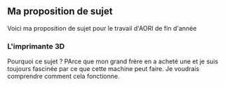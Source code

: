 ## Ma proposition de sujet

Voici ma proposition de sujet pour le travail d'AORI de fin d'année

### L'imprimante 3D

Pourquoi ce sujet ? PArce que mon grand frère en a acheté une et je suis toujours fascinée par ce que cette machine peut faire. Je voudrais comprendre comment cela fonctionne.
